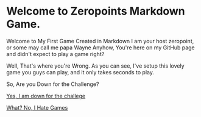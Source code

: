 <!-- Game Has initiated -->

# Welcome to Zeropoints Markdown Game.
Welcome to My First Game Created in Markdown
I am your host zeropoint, or some may call me papa Wayne
Anyhow, You're here on my GitHub page and didn't expect to play a game right?

Well, That's where you're Wrong.
As you can see, I've setup this lovely game you guys can play, and it only takes seconds to play.

So, Are you Down for the Challenge? 

[Yes, I am down for the challege](/game/section1/hello.md)

[What? No, I Hate Games](https://youtu.be/ITY-fJJnPNQ)

<!-- Game Has Loaded -->